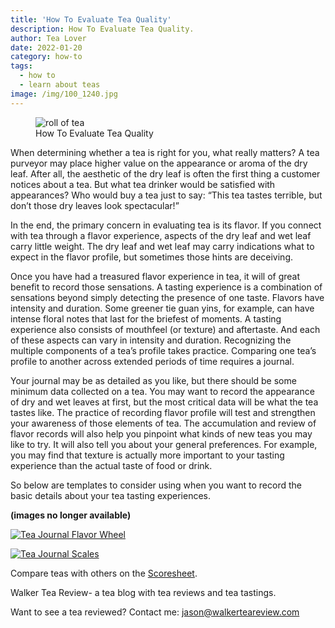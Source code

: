 ```yaml
---
title: 'How To Evaluate Tea Quality'
description: How To Evaluate Tea Quality.
author: Tea Lover
date: 2022-01-20
category: how-to
tags:
  - how to
  - learn about teas
image: /img/100_1240.jpg
---
```


<!-- image -->
<figure>
    <img class="rounded" src="/img/100_1240.jpg" alt="roll of tea">
    <figcaption>How To Evaluate Tea Quality</figcaption>
</figure>

When determining whether a tea is right for you, what really matters? A tea purveyor may place higher value on the appearance or aroma of the dry leaf. After all, the aesthetic of the dry leaf is often the first thing a customer notices about a tea. But what tea drinker would be satisfied with appearances? Who would buy a tea just to say: “This tea tastes terrible, but don’t those dry leaves look spectacular!”

In the end, the primary concern in evaluating tea is its flavor. If you connect with tea through a flavor experience, aspects of the dry leaf and wet leaf carry little weight. The dry leaf and wet leaf may carry indications what to expect in the flavor profile, but sometimes those hints are deceiving.

Once you have had a treasured flavor experience in tea, it will of great benefit to record those sensations. A tasting experience is a combination of sensations beyond simply detecting the presence of one taste. Flavors have intensity and duration. Some greener tie guan yins, for example, can have intense floral notes that last for the briefest of moments. A tasting experience also consists of mouthfeel (or texture) and aftertaste. And each of these aspects can vary in intensity and duration. Recognizing the multiple components of a tea’s profile takes practice. Comparing one tea’s profile to another across extended periods of time requires a journal.

Your journal may be as detailed as you like, but there should be some minimum data collected on a tea. You may want to record the appearance of dry and wet leaves at first, but the most critical data will be what the tea tastes like. The practice of recording flavor profile will test and strengthen your awareness of those elements of tea. The accumulation and review of flavor records will also help you pinpoint what kinds of new teas you may like to try. It will also tell you about your general preferences. For example, you may find that texture is actually more important to your tasting experience than the actual taste of food or drink.

So below are templates to consider using when you want to record the basic details about your tea tasting experiences.

**(images no longer available)**

[![Tea Journal Flavor Wheel](https://web.archive.org/web/20210119182918im_/http://walkerteareview.com//wp-content/uploads/2009/11/Tea-Journal-Flavor-Wheel-1024x812.jpg)](https://web.archive.org/web/20210119182918/http://walkerteareview.com//wp-content/uploads/2009/11/Tea-Journal-Flavor-Wheel.jpg)

[![Tea Journal Scales](https://web.archive.org/web/20210119182918im_/http://walkerteareview.com//wp-content/uploads/2009/11/Tea-Journal-Scales-723x1024.jpg)](https://web.archive.org/web/20210119182918/http://walkerteareview.com//wp-content/uploads/2009/11/Tea-Journal-Scales.jpg)

Compare teas with others on the [Scoresheet](https://web.archive.org/web/20210119182918/http://walkerteareview.com//?page_id=6).

Walker Tea Review- a tea blog with tea reviews and tea tastings.

Want to see a tea reviewed? Contact me: jason@walkerteareview.com
